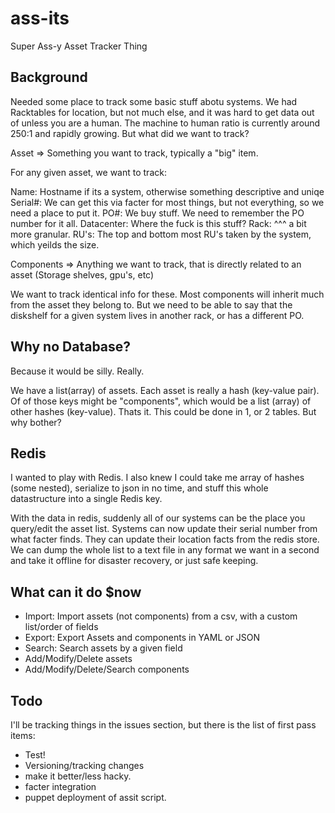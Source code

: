 ass-its
=======

Super Ass-y Asset Tracker Thing

Background
----------
Needed some place to track some basic stuff abotu systems. We had Racktables for location, but not much else, and it was hard to get data out of unless you are a human. The machine to human ratio is currently around 250:1 and rapidly growing. But what did we want to track?

Asset => Something you want to track, typically a "big" item.

For any given asset, we want to track:

Name: Hostname if its a system, otherwise something descriptive and uniqe
Serial#: We can get this via facter for most things, but not everything, so we need a place to put it. 
PO#: We buy stuff. We need to remember the PO number for it all. 
Datacenter: Where the fuck is this stuff? 
Rack: ^^^ a bit more granular. 
RU's: The top and bottom most RU's taken by the system, which yeilds the size. 

Components => Anything we want to track, that is directly related to an asset (Storage shelves, gpu's, etc)

We want to track identical info for these. Most components will inherit much from the asset they belong to. But we need to be able to say that the diskshelf for a given system lives in another rack, or has a different PO. 


Why no Database? 
----------------

Because it would be silly. Really.

We have a list(array) of assets. Each asset is really a hash (key-value pair). Of of those keys might be "components", which would be a list (array) of other hashes (key-value). Thats it. This could be done in 1, or 2 tables. But why bother? 


Redis
------

I wanted to play with Redis. I also knew I could take me array of hashes (some nested), serialize to json in no time, and stuff this whole datastructure into a single Redis key. 

With the data in redis, suddenly all of our systems can be the place you query/edit the asset list. Systems can now update their serial number from what facter finds. They can update their location facts from the redis store. We can dump the whole list to a text file in any format we want in a second and take it offline for disaster recovery, or just safe keeping. 


What can it do $now
-------------------

* Import: Import assets (not components) from a csv, with a custom list/order of fields
* Export: Export Assets and components in YAML or JSON
* Search: Search assets by a given field
* Add/Modify/Delete assets
* Add/Modify/Delete/Search components


Todo
----

I'll be tracking things in the issues section, but there is the list of first pass items:

* Test! 
* Versioning/tracking changes
* make it better/less hacky. 
* facter integration
* puppet deployment of assit script. 